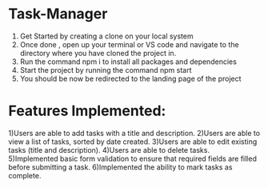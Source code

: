 # Task-Manager

1) Get Started by creating a clone on your local system
2) Once done , open up your terminal or VS code and navigate to the directory where you have cloned the project in.
3) Run the command npm i to install all packages and dependencies
4) Start the project by running the command npm start
5) You should be now be redirected to the landing page of the project


# Features Implemented:
1)Users are able to add tasks with a title and description.
2)Users are able to view a list of tasks, sorted by date created.
3)Users are able to edit existing tasks (title and description).
4)Users are able to delete tasks.
5)Implemented basic form validation to ensure that required fields are filled before submitting a task.
6)Implemented the ability to mark tasks as complete.

